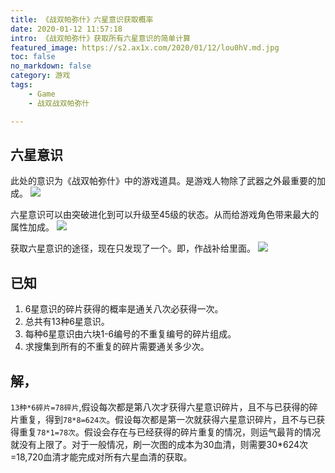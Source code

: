 ```yaml
---
title: 《战双帕弥什》六星意识获取概率
date: 2020-01-12 11:57:18
intro: 《战双帕弥什》获取所有六星意识的简单计算
featured_image: https://s2.ax1x.com/2020/01/12/lou0hV.md.jpg
toc: false
no_markdown: false
category: 游戏
tags:
    - Game
    - 战双战双帕弥什

---
```


## 六星意识
此处的意识为《战双帕弥什》中的游戏道具。是游戏人物除了武器之外最重要的加成。
<img src="https://s2.ax1x.com/2020/01/12/loKE40.md.jpg" class="img-shadow" />

六星意识可以由突破进化到可以升级至45级的状态。从而给游戏角色带来最大的属性加成。
<img src="https://s2.ax1x.com/2020/01/12/loKe3T.md.jpg" class="img-shadow" />

获取六星意识的途径，现在只发现了一个。即，作战补给里面。
<img src="https://s2.ax1x.com/2020/01/12/loMaWV.md.jpg" class="img-shadow" />

## 已知
1. 6星意识的碎片获得的概率是通关八次必获得一次。
2. 总共有13种6星意识。
3. 每种6星意识由六块1-6编号的不重复编号的碎片组成。
4. 求搜集到所有的不重复的碎片需要通关多少次。


## 解，
`13种*6碎片=78碎片`,假设每次都是第八次才获得六星意识碎片，且不与已获得的碎片重复，得到`78*8=624次`。假设每次都是第一次就获得六星意识碎片，且不与已获得重复`78*1=78次`。假设会存在与已经获得的碎片重复的情况，则运气最背的情况就没有上限了。对于一般情况，刷一次图的成本为30血清，则需要30*624次=18,720‬血清才能完成对所有六星血清的获取。